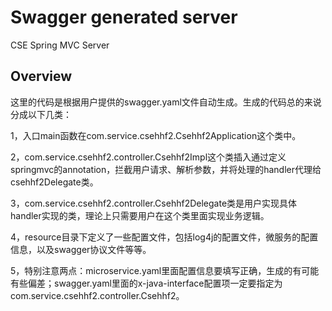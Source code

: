 # Swagger generated server

CSE Spring MVC Server


## Overview
这里的代码是根据用户提供的swagger.yaml文件自动生成。生成的代码总的来说分成以下几类：

1，入口main函数在com.service.csehhf2.Csehhf2Application这个类中。

2，com.service.csehhf2.controller.Csehhf2Impl这个类插入通过定义springmvc的annotation，拦截用户请求、解析参数，并将处理的handler代理给csehhf2Delegate类。

3，com.service.csehhf2.controller.Csehhf2Delegate类是用户实现具体handler实现的类，理论上只需要用户在这个类里面实现业务逻辑。


4，resource目录下定义了一些配置文件，包括log4j的配置文件，微服务的配置信息，以及swagger协议文件等等。

5，特别注意两点：microservice.yaml里面配置信息要填写正确，生成的有可能有些偏差；swagger.yaml里面的x-java-interface配置项一定要指定为com.service.csehhf2.controller.Csehhf2。
